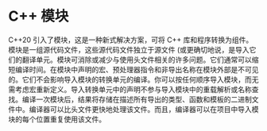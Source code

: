# C++ 模块

C++20 引入了模块，这是一种新式解决方案，可将 C++ 库和程序转换为组件。模块是一组源代码文件，这些源代码文件独立于源文件 (或更确切地说，是导入它们的翻译单元。模块可消除或减少与使用头文件相关的许多问题。它们通常可以缩短编译时间。在模块中声明的宏、预处理器指令和非导出名称在模块外部是不可见的。它们不会影响导入模块的转换单元的编译。你可以按任何顺序导入模块，而无需考虑宏重新定义。导入转换单元中的声明不参与导入模块中的重载解析或名称查找。编译一次模块后，结果将存储在描述所有导出的类型、函数和模板的二进制文件中。编译器可以比头文件更快地处理该文件。而且，编译器可以在项目中导入模块的每个位置重复使用该文件。
